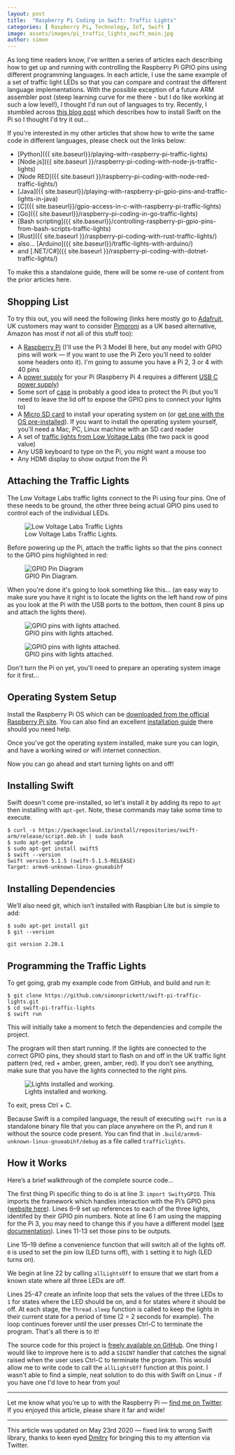 ```yaml
---
layout: post
title:  "Raspberry Pi Coding in Swift: Traffic Lights"
categories: [ Raspberry Pi, Technology, IoT, Swift ]
image: assets/images/pi_traffic_lights_swift_main.jpg
author: simon
---
```

As long time readers know, I've written a series of articles each describing how to get up and running with controlling the Raspberry Pi GPIO pins using different programming languages.  In each article, I use the same example of a set of traffic light LEDs so that you can compare and contrast the different language implementations.  With the possible exception of a future ARM assembler post (steep learning curve for me there - but I do like working at such a low level!), I thought I'd run out of languages to try.  Recently, I stumbled across [this blog post](https://lickability.com/blog/swift-on-raspberry-pi/) which describes how to install Swift on the Pi so I thought I'd try it out... 

If you're interested in my other articles that show how to write the same code in different languages, please check out the links below:

* [Python]({{ site.baseurl}}/playing-with-raspberry-pi-traffic-lights)
* [Node.js]({{ site.baseurl }}/raspberry-pi-coding-with-node-js-traffic-lights)
* [Node RED]({{ site.baseurl }}/raspberry-pi-coding-with-node-red-traffic-lights/)
* [Java]({{ site.baseurl}}/playing-with-raspberry-pi-gpio-pins-and-traffic-lights-in-java)
* [C]({{ site.baseurl}}/gpio-access-in-c-with-raspberry-pi-traffic-lights)
* [Go]({{ site.baseurl}}/raspberry-pi-coding-in-go-traffic-lights)
* [Bash scripting]({{ site.baseurl}}/controlling-raspberry-pi-gpio-pins-from-bash-scripts-traffic-lights)
* [Rust]({{ site.baseurl }}/raspberry-pi-coding-with-rust-traffic-lights/)
* also... [Arduino]({{ site.baseurl}}/traffic-lights-with-arduino/)
* and [.NET/C#]({{ site.baseurl }}/raspberry-pi-coding-with-dotnet-traffic-lights/)

To make this a standalone guide, there will be some re-use of content from the prior articles here.

## Shopping List

To try this out, you will need the following (links here mostly go to [Adafruit](https://www.adafruit.com/), UK customers may want to consider [Pimoroni](https://shop.pimoroni.com/) as a UK based alternative, Amazon has most if not all of this stuff too):

* A [Raspberry Pi](https://www.adafruit.com/product/3055) (I'll use the Pi 3 Model B here, but any model with GPIO pins will work — if you want to use the Pi Zero you’ll need to solder some headers onto it). I'm going to assume you have a Pi 2, 3 or 4 with 40 pins
* A [power supply](https://www.adafruit.com/product/1995) for your Pi (Raspberry Pi 4 requires a different [USB C power supply](https://www.adafruit.com/product/4298))
* Some sort of [case](https://www.adafruit.com/product/2256) is probably a good idea to protect the Pi (but you’ll need to leave the lid off to expose the GPIO pins to connect your lights to)
* A [Micro SD card](https://www.adafruit.com/product/1294) to install your operating system on (or [get one with the OS pre-installed](https://www.adafruit.com/product/3259)). If you want to install the operating system yourself, you'll need a Mac, PC, Linux machine with an SD card reader
* A set of [traffic lights from Low Voltage Labs](http://lowvoltagelabs.com/products/pi-traffic/) (the two pack is good value)
* Any USB keyboard to type on the Pi, you might want a mouse too
* Any HDMI display to show output from the Pi

## Attaching the Traffic Lights

The Low Voltage Labs traffic lights connect to the Pi using four pins. One of these needs to be ground, the other three being actual GPIO pins used to control each of the individual LEDs.

<figure class="figure">
  <img src="{{ site.baseurl }}/assets/images/pi_traffic_lights_swift_lights_stock.jpg" class="figure-img img-fluid" alt="Low Voltage Labs Traffic Lights">
  <figcaption class="figure-caption text-center">Low Voltage Labs Traffic Lights.</figcaption>
</figure>

Before powering up the Pi, attach the traffic lights so that the pins connect to the GPIO pins highlighted in red:

<figure class="figure">
  <img src="{{ site.baseurl }}/assets/images/pi_traffic_lights_swift_gpio_diagram.png" class="figure-img img-fluid" alt="GPIO Pin Diagram">
  <figcaption class="figure-caption text-center">GPIO Pin Diagram.</figcaption>
</figure>

When you're done it's going to look something like this... (an easy way to make sure you have it right is to locate the lights on the left hand row of pins as you look at the Pi with the USB ports to the bottom, then count 8 pins up and attach the lights there).

<figure class="figure">
  <img src="{{ site.baseurl }}/assets/images/pi_traffic_lights_swift_lights_attached_1.jpg" class="figure-img img-fluid" alt="GPIO pins with lights attached.">
  <figcaption class="figure-caption text-center">GPIO pins with lights attached.</figcaption>
</figure>

<figure class="figure">
  <img src="{{ site.baseurl }}/assets/images/pi_traffic_lights_swift_lights_attached_2.jpg" class="figure-img img-fluid" alt="GPIO pins with lights attached.">
  <figcaption class="figure-caption text-center">GPIO pins with lights attached.</figcaption>
</figure>

Don't turn the Pi on yet, you'll need to prepare an operating system image for it first...

## Operating System Setup

Install the Raspberry Pi OS which can be [downloaded from the official Raspberry Pi site](https://www.raspberrypi.com/software/). You can also find an excellent [installation guide](https://www.raspberrypi.org/documentation/installation/installing-images/README.md) there should you need help.

Once you've got the operating system installed, make sure you can login, and have a working wired or wifi internet connection.

Now you can go ahead and start turning lights on and off!

## Installing Swift

Swift doesn't come pre-installed, so let's install it by adding its repo to `apt` then installing with `apt-get`.  Note, these commands may take some time to execute.

```
$ curl -s https://packagecloud.io/install/repositories/swift-arm/release/script.deb.sh | sudo bash
$ sudo apt-get update
$ sudo apt-get install swift5
$ swift --version
Swift version 5.1.5 (swift-5.1.5-RELEASE)
Target: armv6-unknown-linux-gnueabihf
```

## Installing Dependencies

We’ll also need git, which isn’t installed with Raspbian Lite but is simple to add:

```
$ sudo apt-get install git
$ git --version

git version 2.20.1
```

## Programming the Traffic Lights

To get going, grab my example code from GitHub, and build and run it:

```
$ git clone https://github.com/simonprickett/swift-pi-traffic-lights.git
$ cd swift-pi-traffic-lights
$ swift run
```

This will initially take a moment to fetch the dependencies and compile the project.

The program will then start running.  If the lights are connected to the correct GPIO pins, they should start to flash on and off in the UK traffic light pattern (red, red + amber, green, amber, red). If you don’t see anything, make sure that you have the lights connected to the right pins.

<figure class="figure">
  <img src="{{ site.baseurl }}/assets/images/pi_traffic_lights_swift_lights_working.gif" class="figure-img img-fluid" alt="Lights installed and working.">
  <figcaption class="figure-caption text-center">Lights installed and working.</figcaption>
</figure>

To exit, press Ctrl + C.

Because Swift is a compiled language, the result of executing `swift run` is a standalone binary file that you can place anywhere on the Pi, and run it without the source code present.  You can find that in `.build/armv6-unknown-linux-gnueabihf/debug` as a file called `trafficlights`.

## How it Works

Here’s a brief walkthrough of the complete source code...

<script src="https://gist.github.com/simonprickett/bd6f787ac6308814fbef806fb0c8e5f2.js"></script>

The first thing Pi specific thing to do is at line 3: `import SwiftyGPIO`.  This imports the framework which handles interaction with the Pi’s GPIO pins ([website here](https://github.com/uraimo/SwiftyGPIO)). Lines 6–9 set up references to each of the three lights, identifed by their GPIO pin numbers.  Note at line 6 I am using the mapping for the Pi 3, you may need to change this if you have a different model ([see documentation](https://github.com/uraimo/SwiftyGPIO#gpio)).  Lines 11-13 set those pins to be outputs.

Line 15–19 define a convenience function that will switch all of the lights off.  `0` is used to set the pin low (LED turns off), with `1` setting it to high (LED turns on).

We begin at line 22 by calling `allLightsOff` to ensure that we start from a known state where all three LEDs are off.

Lines 25-47 create an infinite loop that sets the values of the three LEDs to `1` for states where the LED should be on, and `0` for states where it should be off.  At each stage, the `Thread.sleep` function is called to keep the lights in their current state for a period of time (2 = 2 seconds for example).  The loop continues forever until the user presses Ctrl-C to terminate the program.  That's all there is to it!

The source code for this project is [freely available on GitHub](https://github.com/simonprickett/swift-pi-traffic-lights).  One thing I would like to improve here is to add a `SIGINT` handler that catches the signal raised when the user uses Ctrl-C to terminate the program.  This would allow me to write code to call the `allLightsOff` function at this point.  I wasn't able to find a simple, neat solution to do this with Swift on Linux - if you have one I'd love to hear from you!

---

Let me know what you’re up to with the Raspberry Pi — [find me on Twitter](https://twitter.com/simon_prickett). If you enjoyed this article, please share it far and wide!

---

This article was updated on May 23rd 2020 — fixed link to wrong Swift library, thanks to keen eyed [Dmitry](https://twitter.com/DimkoyDimkoy) for bringing this to my attention via Twitter.